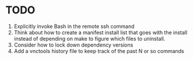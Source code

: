 # TODO

1. Explicitly invoke Bash in the remote ssh command
2. Think about how to create a manifest install list that goes with the install instead of
   depending on make to figure which files to uninstall.
3. Consider how to lock down dependency versions
4. Add a vnctools history file to keep track of the past N or so commands
